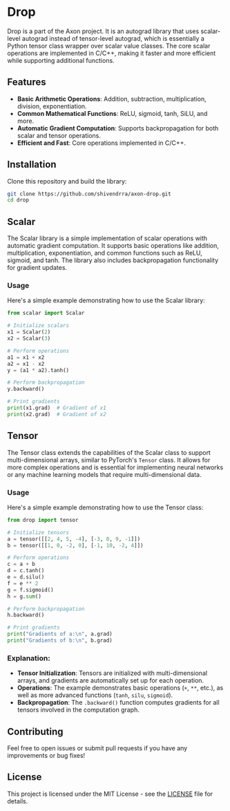 # Drop

Drop is a part of the Axon project. It is an autograd library that uses scalar-level autograd instead of tensor-level autograd, which is essentially a Python tensor class wrapper over scalar value classes. The core scalar operations are implemented in C/C++, making it faster and more efficient while supporting additional functions.

## Features

- **Basic Arithmetic Operations**: Addition, subtraction, multiplication, division, exponentiation.
- **Common Mathematical Functions**: ReLU, sigmoid, tanh, SiLU, and more.
- **Automatic Gradient Computation**: Supports backpropagation for both scalar and tensor operations.
- **Efficient and Fast**: Core operations implemented in C/C++.

## Installation

Clone this repository and build the library:

```bash
git clone https://github.com/shivendrra/axon-drop.git
cd drop
```

## Scalar
The Scalar library is a simple implementation of scalar operations with automatic gradient computation. It supports basic operations like addition, multiplication, exponentiation, and common functions such as ReLU, sigmoid, and tanh. The library also includes backpropagation functionality for gradient updates.

### Usage

Here's a simple example demonstrating how to use the Scalar library:

```python
from scalar import Scalar

# Initialize scalars
x1 = Scalar(2)
x2 = Scalar(3)

# Perform operations
a1 = x1 + x2
a2 = x1 - x2
y = (a1 * a2).tanh()

# Perform backpropagation
y.backward()

# Print gradients
print(x1.grad)  # Gradient of x1
print(x2.grad)  # Gradient of x2
```

## Tensor

The Tensor class extends the capabilities of the Scalar class to support multi-dimensional arrays, similar to PyTorch's `Tensor` class. It allows for more complex operations and is essential for implementing neural networks or any machine learning models that require multi-dimensional data.

### Usage

Here's a simple example demonstrating how to use the Tensor class:

```python
from drop import tensor

# Initialize tensors
a = tensor([[2, 4, 5, -4], [-3, 0, 9, -1]])
b = tensor([[1, 0, -2, 0], [-1, 10, -2, 4]])

# Perform operations
c = a + b
d = c.tanh()
e = d.silu()
f = e ** 2
g = f.sigmoid()
h = g.sum()

# Perform backpropagation
h.backward()

# Print gradients
print("Gradients of a:\n", a.grad)
print("Gradients of b:\n", b.grad)
```

### Explanation:

- **Tensor Initialization**: Tensors are initialized with multi-dimensional arrays, and gradients are automatically set up for each operation.
- **Operations**: The example demonstrates basic operations (`+`, `**`, etc.), as well as more advanced functions (`tanh`, `silu`, `sigmoid`).
- **Backpropagation**: The `.backward()` function computes gradients for all tensors involved in the computation graph.

## Contributing

Feel free to open issues or submit pull requests if you have any improvements or bug fixes!

## License

This project is licensed under the MIT License - see the [LICENSE](LICENSE) file for details.
